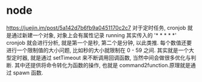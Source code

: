  # node

https://juejin.im/post/5a142d7b6fb9a0451170c2c7
对于定时任务, cronjob 就是通过新建一个对象, 对象上会有属性记录 running
其实传入的 '* * * * *' cronjob 就会进行分析, 就是第一个是秒, 第二个是分钟, 以此类推.
每个数值还要进行一个限制值的大小问题, 比如秒的大小就限制在 0 - 59 之间.
其实就是一个大型定时器, 就是通过 setTimeout 来不断调用回调函数, 当然中间会做很多优化与判断.
其中还提供将命令转化为函数的操作, 也就是 command2function.原理就是通过 spawn 函数.